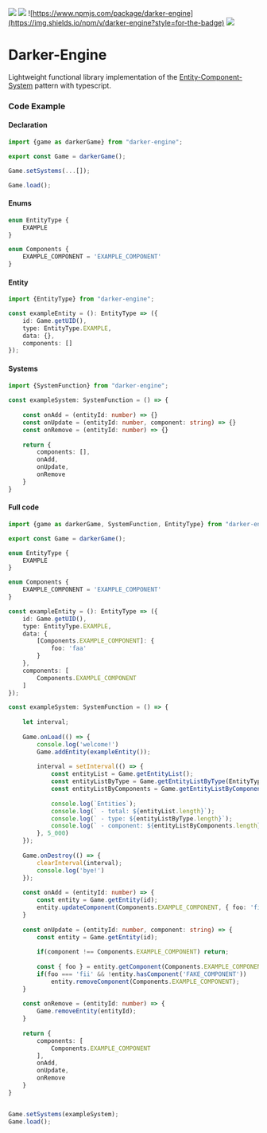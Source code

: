![](https://img.shields.io/github/workflow/status/darkaqua/darker-engine/Tests?label=Tests&style=for-the-badge)
![](https://img.shields.io/github/workflow/status/darkaqua/darker-engine/Publish?label=Build&style=for-the-badge)
![https://www.npmjs.com/package/darker-engine](https://img.shields.io/npm/v/darker-engine?style=for-the-badge)
![](https://img.shields.io/bundlephobia/min/darker-engine?label=BUILD%20SIZE&style=for-the-badge)

# Darker-Engine

Lightweight functional library implementation of the [Entity-Component-System](https://en.wikipedia.org/wiki/Entity_component_system) pattern with typescript.

### Code Example

#### Declaration
```ts
import {game as darkerGame} from "darker-engine";

export const Game = darkerGame();

Game.setSystems(...[]);

Game.load();
```
#### Enums
```ts
enum EntityType {
    EXAMPLE
}

enum Components {
    EXAMPLE_COMPONENT = 'EXAMPLE_COMPONENT'
}
```
#### Entity
```ts
import {EntityType} from "darker-engine";

const exampleEntity = (): EntityType => ({
    id: Game.getUID(),
    type: EntityType.EXAMPLE,
    data: {},
    components: []
});
```
#### Systems
```ts
import {SystemFunction} from "darker-engine";
 
const exampleSystem: SystemFunction = () => {
    
    const onAdd = (entityId: number) => {}
    const onUpdate = (entityId: number, component: string) => {}
    const onRemove = (entityId: number) => {}
    
    return {
        components: [],
        onAdd,
        onUpdate,
        onRemove
    }
}
```

#### Full code
```ts
import {game as darkerGame, SystemFunction, EntityType} from "darker-engine";

export const Game = darkerGame();

enum EntityType {
    EXAMPLE
}

enum Components {
    EXAMPLE_COMPONENT = 'EXAMPLE_COMPONENT'
}

const exampleEntity = (): EntityType => ({
    id: Game.getUID(),
    type: EntityType.EXAMPLE,
    data: {
        [Components.EXAMPLE_COMPONENT]: {
            foo: 'faa'
        }
    },
    components: [
        Components.EXAMPLE_COMPONENT
    ]
});

const exampleSystem: SystemFunction = () => {
    
    let interval;
    
    Game.onLoad(() => {
        console.log('welcome!')
        Game.addEntity(exampleEntity());
    
        interval = setInterval(() => {
            const entityList = Game.getEntityList();
            const entityListByType = Game.getEntityListByType(EntityType.EXAMPLE);
            const entityListByComponents = Game.getEntityListByComponents(Components.EXAMPLE_COMPONENT);
            
            console.log(`Entities`);
            console.log(` - total: ${entityList.length}`);
            console.log(` - type: ${entityListByType.length}`);
            console.log(` - component: ${entityListByComponents.length}`);
        }, 5_000)
    });
    
    Game.onDestroy(() => {
        clearInterval(interval);
        console.log('bye!')
    });
    
    const onAdd = (entityId: number) => {
        const entity = Game.getEntity(id);
        entity.updateComponent(Components.EXAMPLE_COMPONENT, { foo: 'fii' });
    }
    
    const onUpdate = (entityId: number, component: string) => {
        const entity = Game.getEntity(id);
        
        if(component !== Components.EXAMPLE_COMPONENT) return;
        
        const { foo } = entity.getComponent(Components.EXAMPLE_COMPONENT);
        if(foo === 'fii' && !entity.hasComponent('FAKE_COMPONENT'))
            entity.removeComponent(Components.EXAMPLE_COMPONENT);
    }
    
    const onRemove = (entityId: number) => {
        Game.removeEntity(entityId);
    }
    
    return {
        components: [
            Components.EXAMPLE_COMPONENT
        ],
        onAdd,
        onUpdate,
        onRemove
    }
}


Game.setSystems(exampleSystem);
Game.load();

```